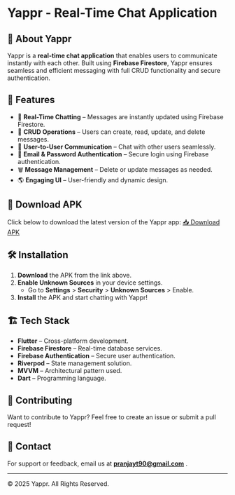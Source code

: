 # Yappr - Real-Time Chat Application

## 📌 About Yappr
Yappr is a **real-time chat application** that enables users to communicate instantly with each other. Built using **Firebase Firestore**, Yappr ensures seamless and efficient messaging with full CRUD functionality and secure authentication.

## 🚀 Features
- 💬 **Real-Time Chatting** – Messages are instantly updated using Firebase Firestore.
- 🔄 **CRUD Operations** – Users can create, read, update, and delete messages.
- 👥 **User-to-User Communication** – Chat with other users seamlessly.
- 🔐 **Email & Password Authentication** – Secure login using Firebase authentication.
- 🗑 **Message Management** – Delete or update messages as needed.
- 🌎 **Engaging UI** – User-friendly and dynamic design.

## 📲 Download APK
Click below to download the latest version of the Yappr app:
[📥 Download APK](https://drive.google.com/file/d/1WHag4WnZLKdjjcijc5G8FIFdAS0-kqz7/view?usp=drive_link) 

## 🛠 Installation
1. **Download** the APK from the link above.
2. **Enable Unknown Sources** in your device settings.
   - Go to **Settings** > **Security** > **Unknown Sources** > Enable.
3. **Install** the APK and start chatting with Yappr!

## 🏗 Tech Stack
- **Flutter** – Cross-platform development.
- **Firebase Firestore** – Real-time database services.
- **Firebase Authentication** – Secure user authentication.
- **Riverpod** – State management solution.
- **MVVM** – Architectural pattern used.
- **Dart** – Programming language.

## 🤝 Contributing
Want to contribute to Yappr? Feel free to create an issue or submit a pull request!

## 📧 Contact
For support or feedback, email us at **pranjayt90@gmail.com** .

---
© 2025 Yappr. All Rights Reserved.


